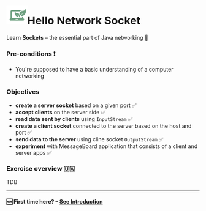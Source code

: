 # <img src="https://raw.githubusercontent.com/bobocode-projects/resources/master/image/logo_transparent_background.png" height=50/>Hello Network Socket

Learn **Sockets** – the essential part of Java networking 💪

### Pre-conditions ❗

* You're supposed to have a basic understanding of a computer networking

### Objectives

* **create a server socket** based on a given port ✅
* **accept clients** on the server side ✅
* **read data sent by clients** using `InputStream` ✅
* **create a client socket** connected to the server based on the host and port ✅
* **send data to the server** using cline socket `OutputStream` ✅
* **experiment** with MessageBoard application that consists of a client and server apps ✅

### Exercise overview 🇺🇦
TDB

---

#### 🆕 First time here? – [See Introduction](https://github.com/bobocode-projects/java-fundamentals-course/tree/main/0-0-intro#introduction)